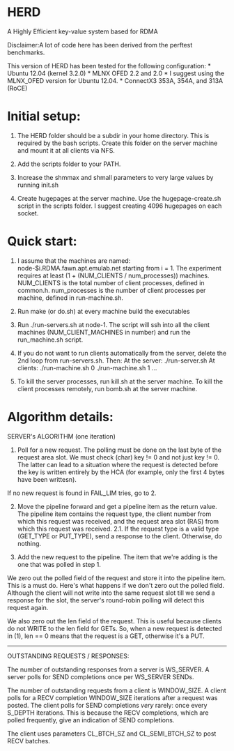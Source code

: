 HERD
====

A Highly Efficient key-value system based for RDMA

Disclaimer:A lot of code here has been derived from the perftest benchmarks.

This version of HERD has been tested for the following configuration:
	* Ubuntu 12.04 (kernel 3.2.0)
	* MLNX OFED 2.2 and 2.0
		* I suggest using the MLNX_OFED version for Ubuntu 12.04.
	* ConnectX3 353A, 354A, and 313A (RoCE)

Initial setup:
====

1. The HERD folder should be a subdir in your home directory. This is required 
by the bash scripts. Create this folder on the server machine and mount it at
all clients via NFS.

2. Add the scripts folder to your PATH.

3. Increase the shmmax and shmall parameters to very large values by running init.sh

4. Create hugepages at the server machine. Use the hugepage-create.sh script
in the scripts folder. I suggest creating 4096 hugepages on each socket.

Quick start:
====

1. I assume that the machines are named: node-$i.RDMA.fawn.apt.emulab.net starting from i = 1.
		The experiment requires at least (1 + (NUM_CLIENTS / num_processes)) machines.
		NUM_CLIENTS is the total number of client processes, defined in common.h.
		num_processes is the number of client processes per machine, defined in
		run-machine.sh.

2. Run make (or do.sh) at every machine build the executables

3. Run ./run-servers.sh at node-1. The script will ssh into all the client machines
(NUM_CLIENT_MACHINES in number) and run the run_machine.sh script.

4. If you do not want to run clients automatically from the server, delete the 
2nd loop from run-servers.sh. Then:
		At the server:		./run-server.sh
		At clients:			./run-machine.sh 0
							./run-machine.sh 1
							...

5. To kill the server processes, run kill.sh at the server machine. To kill the 
client processes remotely, run bomb.sh at the server machine.







Algorithm details:
====

SERVER's ALGORITHM (one iteration)

1. Poll for a new request. The polling must be done on the last byte
of the request area slot. We must check (char) key != 0 and not just
key != 0. The latter can lead to a situation where the request is 
detected before the key is written entirely by the HCA (for example,
only the first 4 bytes have been writtesn). 

If no new request is found in FAIL_LIM tries, go to 2.

2. Move the pipeline forward and get a pipeline item as the return
value. The pipeline item contains the request type, the client
number from which this request was received, and the request area
slot (RAS) from which this request was received.
	2.1. If the request type is a valid type (GET_TYPE or PUT_TYPE),
	send a response to the client. Otherwise, do nothing.

3. Add the new request to the pipeline. The item that we're adding
is the one that was polled in step 1.

We zero out the polled field of the request and store it into the
pipeline item. This is a must do. Here's what happens if we don't
zero out the polled field. Although the client will not write
into the same request slot till we send a response for the slot, the 
server's round-robin polling will detect this request again.

We also zero out the len field of the request. This is useful because
clients do not WRITE to the len field for GETs. So, when a new
request is detected in (1), len == 0 means that the request is a
GET, otherwise it's a PUT.

----------------------------------------------------------------
OUTSTANDING REQUESTS / RESPONSES:

The number of outstanding responses from a server is WS_SERVER.
A server polls for SEND completions once per WS_SERVER SENDs.

The number of outstanding requests from a client is WINDOW_SIZE.
A client polls for a RECV completion WINDOW_SIZE iterations after
a request was posted. The client polls for SEND completions *very*
rarely: once every S_DEPTH iterations. This is because the RECV
completions, which are polled frequently, give an indication of 
SEND completions.

The client uses parameters CL_BTCH_SZ and CL_SEMI_BTCH_SZ to post
RECV batches.
